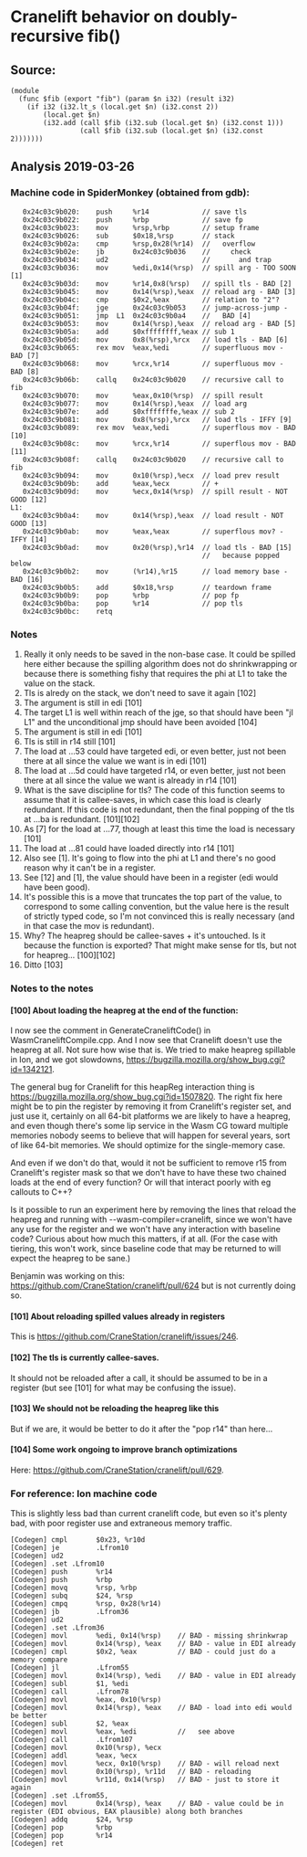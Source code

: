 # Cranelift behavior on doubly-recursive fib()

## Source:

```
(module
  (func $fib (export "fib") (param $n i32) (result i32)
    (if i32 (i32.lt_s (local.get $n) (i32.const 2))
        (local.get $n)
        (i32.add (call $fib (i32.sub (local.get $n) (i32.const 1)))
                 (call $fib (i32.sub (local.get $n) (i32.const 2)))))))
```

## Analysis 2019-03-26

### Machine code in SpiderMonkey (obtained from gdb):

```
   0x24c03c9b020:    push     %r14             // save tls
   0x24c03c9b022:    push     %rbp             // save fp
   0x24c03c9b023:    mov      %rsp,%rbp        // setup frame
   0x24c03c9b026:    sub      $0x18,%rsp       // stack
   0x24c03c9b02a:    cmp      %rsp,0x28(%r14)  //   overflow
   0x24c03c9b02e:    jb       0x24c03c9b036    //     check
   0x24c03c9b034:    ud2                       //       and trap
   0x24c03c9b036:    mov      %edi,0x14(%rsp)  // spill arg - TOO SOON [1]
   0x24c03c9b03d:    mov      %r14,0x8(%rsp)   // spill tls - BAD [2]
   0x24c03c9b045:    mov      0x14(%rsp),%eax  // reload arg - BAD [3]
   0x24c03c9b04c:    cmp      $0x2,%eax        // relation to "2"?
   0x24c03c9b04f:    jge      0x24c03c9b053    // jump-across-jump -
   0x24c03c9b051:    jmp  L1  0x24c03c9b0a4    //   BAD [4]
   0x24c03c9b053:    mov      0x14(%rsp),%eax  // reload arg - BAD [5]
   0x24c03c9b05a:    add      $0xffffffff,%eax // sub 1
   0x24c03c9b05d:    mov      0x8(%rsp),%rcx   // load tls - BAD [6]
   0x24c03c9b065:    rex mov  %eax,%edi        // superfluous mov - BAD [7]
   0x24c03c9b068:    mov      %rcx,%r14        // superfluous mov - BAD [8]
   0x24c03c9b06b:    callq    0x24c03c9b020    // recursive call to fib
   0x24c03c9b070:    mov      %eax,0x10(%rsp)  // spill result
   0x24c03c9b077:    mov      0x14(%rsp),%eax  // load arg
   0x24c03c9b07e:    add      $0xfffffffe,%eax // sub 2
   0x24c03c9b081:    mov      0x8(%rsp),%rcx   // load tls - IFFY [9]
   0x24c03c9b089:    rex mov  %eax,%edi        // superflous mov - BAD [10]
   0x24c03c9b08c:    mov      %rcx,%r14        // superflous mov - BAD [11]
   0x24c03c9b08f:    callq    0x24c03c9b020    // recursive call to fib
   0x24c03c9b094:    mov      0x10(%rsp),%ecx  // load prev result
   0x24c03c9b09b:    add      %eax,%ecx        // +
   0x24c03c9b09d:    mov      %ecx,0x14(%rsp)  // spill result - NOT GOOD [12]
L1:
   0x24c03c9b0a4:    mov      0x14(%rsp),%eax  // load result - NOT GOOD [13]
   0x24c03c9b0ab:    mov      %eax,%eax        // superflous mov? - IFFY [14]
   0x24c03c9b0ad:    mov      0x20(%rsp),%r14  // load tls - BAD [15]
                                               //   because popped below
   0x24c03c9b0b2:    mov      (%r14),%r15      // load memory base - BAD [16]
   0x24c03c9b0b5:    add      $0x18,%rsp       // teardown frame
   0x24c03c9b0b9:    pop      %rbp             // pop fp
   0x24c03c9b0ba:    pop      %r14             // pop tls
   0x24c03c9b0bc:    retq   
```

### Notes

1. Really it only needs to be saved in the non-base case.  It could be spilled here either because the spilling algorithm does not do shrinkwrapping or because there is something fishy that requires the phi at L1 to take the value on the stack.
2. Tls is alredy on the stack, we don't need to save it again [102]
3. The argument is still in edi [101]
4. The target L1 is well within reach of the jge, so that should have been "jl L1" and the unconditional jmp should have been avoided [104]
5. The argument is still in edi [101]
6. Tls is still in r14 still [101]
7. The load at ...53 could have targeted edi, or even better, just not been there at all since the value we want is in edi [101]
8. The load at ...5d could have targeted r14, or even better, just not been there at all since the value we want is already in r14 [101]
9. What is the save discipline for tls?  The code of this function seems to assume that it is callee-saves, in which case this load is clearly redundant.  If this code is not redundant, then the final popping of the tls at ...ba is redundant. [101][102]
10. As [7] for the load at ...77, though at least this time the load is necessary [101]
11. The load at ...81 could have loaded directly into r14 [101]
12. Also see [1].  It's going to flow into the phi at L1 and there's no good reason why it can't be in a register.
13. See [12] and [1], the value should have been in a register (edi would have been good).
14. It's possible this is a move that truncates the top part of the value, to correspond to some calling convention, but the value here is the result of strictly typed code, so I'm not convinced this is really necessary (and in that case the mov is redundant).
15. Why?  The heapreg should be callee-saves + it's untouched.  Is it because the function is exported?  That might make sense for tls, but not for heapreg...  [100][102]
16. Ditto [103]

### Notes to the notes

#### [100] About loading the heapreg at the end of the function:

I now see the comment in GenerateCraneliftCode() in WasmCraneliftCompile.cpp.  And I now see that Cranelift doesn't use the heapreg at all.  Not sure how wise that is.  We tried to make heapreg spillable in Ion, and we got slowdowns, https://bugzilla.mozilla.org/show_bug.cgi?id=1342121.

The general bug for Cranelift for this heapReg interaction thing is https://bugzilla.mozilla.org/show_bug.cgi?id=1507820.  The right fix here might be to pin the register by removing it from Cranelift's register set, and just use it, certainly on all 64-bit platforms we are likely to have a heapreg, and even though there's some lip service in the Wasm CG toward multiple memories nobody seems to believe that will happen for several years, sort of like 64-bit memories.  We should optimize for the single-memory case.

And even if we don't do that, would it not be sufficient to remove r15 from Cranelift's register mask so that we don't have to have these two chained loads at the end of every function?  Or will that interact poorly with eg callouts to C++?

Is it possible to run an experiment here by removing the lines that reload the heapreg and running with --wasm-compiler=cranelift, since we won't have any use for the register and we won't have any interaction with baseline code?  Curious about how much this matters, if at all.  (For the case with tiering, this won't work, since baseline code that may be returned to will expect the heapreg to be sane.)

Benjamin was working on this: https://github.com/CraneStation/cranelift/pull/624 but is not currently doing so.

#### [101] About reloading spilled values already in registers

This is https://github.com/CraneStation/cranelift/issues/246.

#### [102] The tls is currently callee-saves.

It should not be reloaded after a call, it should be assumed to be in a register (but see [101] for what may be confusing the issue).

#### [103] We should not be reloading the heapreg like this

But if we are, it would be better to do it after the "pop r14" than here...

#### [104] Some work ongoing to improve branch optimizations

Here: https://github.com/CraneStation/cranelift/pull/629.

### For reference: Ion machine code

This is slightly less bad than current cranelift code, but even so
it's plenty bad, with poor register use and extraneous memory traffic.

```
[Codegen] cmpl       $0x23, %r10d
[Codegen] je         .Lfrom10
[Codegen] ud2
[Codegen] .set .Lfrom10
[Codegen] push       %r14
[Codegen] push       %rbp
[Codegen] movq       %rsp, %rbp
[Codegen] subq       $24, %rsp
[Codegen] cmpq       %rsp, 0x28(%r14)
[Codegen] jb         .Lfrom36
[Codegen] ud2
[Codegen] .set .Lfrom36
[Codegen] movl       %edi, 0x14(%rsp)    // BAD - missing shrinkwrap
[Codegen] movl       0x14(%rsp), %eax    // BAD - value in EDI already
[Codegen] cmpl       $0x2, %eax          // BAD - could just do a memory compare
[Codegen] jl         .Lfrom55
[Codegen] movl       0x14(%rsp), %edi    // BAD - value in EDI already
[Codegen] subl       $1, %edi
[Codegen] call       .Lfrom78
[Codegen] movl       %eax, 0x10(%rsp)
[Codegen] movl       0x14(%rsp), %eax    // BAD - load into edi would be better
[Codegen] subl       $2, %eax
[Codegen] movl       %eax, %edi          //   see above
[Codegen] call       .Lfrom107
[Codegen] movl       0x10(%rsp), %ecx
[Codegen] addl       %eax, %ecx
[Codegen] movl       %ecx, 0x10(%rsp)    // BAD - will reload next
[Codegen] movl       0x10(%rsp), %r11d   // BAD - reloading
[Codegen] movl       %r11d, 0x14(%rsp)   // BAD - just to store it again
[Codegen] .set .Lfrom55,
[Codegen] movl       0x14(%rsp), %eax    // BAD - value could be in register (EDI obvious, EAX plausible) along both branches
[Codegen] addq       $24, %rsp
[Codegen] pop        %rbp
[Codegen] pop        %r14
[Codegen] ret
```